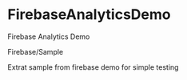 # FirebaseAnalyticsDemo
Firebase Analytics Demo

Firebase/Sample

Extrat sample from firebase demo for simple testing
